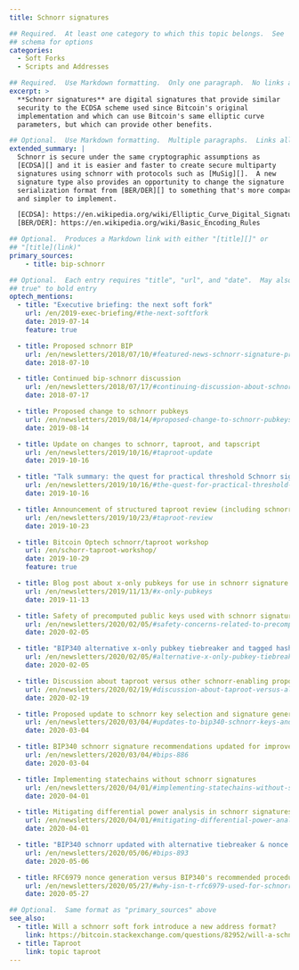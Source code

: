 ```yaml
---
title: Schnorr signatures

## Required.  At least one category to which this topic belongs.  See
## schema for options
categories:
  - Soft Forks
  - Scripts and Addresses

## Required.  Use Markdown formatting.  Only one paragraph.  No links allowed.
excerpt: >
  **Schnorr signatures** are digital signatures that provide similar
  security to the ECDSA scheme used since Bitcoin's original
  implementation and which can use Bitcoin's same elliptic curve
  parameters, but which can provide other benefits.

## Optional.  Use Markdown formatting.  Multiple paragraphs.  Links allowed.
extended_summary: |
  Schnorr is secure under the same cryptographic assumptions as
  [ECDSA][] and it is easier and faster to create secure multiparty
  signatures using schnorr with protocols such as [MuSig][].  A new
  signature type also provides an opportunity to change the signature
  serialization format from [BER/DER][] to something that's more compact
  and simpler to implement.

  [ECDSA]: https://en.wikipedia.org/wiki/Elliptic_Curve_Digital_Signature_Algorithm
  [BER/DER]: https://en.wikipedia.org/wiki/Basic_Encoding_Rules

## Optional.  Produces a Markdown link with either "[title][]" or
## "[title](link)"
primary_sources:
    - title: bip-schnorr

## Optional.  Each entry requires "title", "url", and "date".  May also use "feature:
## true" to bold entry
optech_mentions:
  - title: "Executive briefing: the next soft fork"
    url: /en/2019-exec-briefing/#the-next-softfork
    date: 2019-07-14
    feature: true

  - title: Proposed schnorr BIP
    url: /en/newsletters/2018/07/10/#featured-news-schnorr-signature-proposed-bip
    date: 2018-07-10

  - title: Continued bip-schnorr discussion
    url: /en/newsletters/2018/07/17/#continuing-discussion-about-schnorr-signatures
    date: 2018-07-17

  - title: Proposed change to schnorr pubkeys
    url: /en/newsletters/2019/08/14/#proposed-change-to-schnorr-pubkeys
    date: 2019-08-14

  - title: Update on changes to schnorr, taproot, and tapscript
    url: /en/newsletters/2019/10/16/#taproot-update
    date: 2019-10-16

  - title: "Talk summary: the quest for practical threshold Schnorr signatures"
    url: /en/newsletters/2019/10/16/#the-quest-for-practical-threshold-schnorr-signatures
    date: 2019-10-16

  - title: Announcement of structured taproot review (including schnorr)
    url: /en/newsletters/2019/10/23/#taproot-review
    date: 2019-10-23

  - title: Bitcoin Optech schnorr/taproot workshop
    url: /en/schorr-taproot-workshop/
    date: 2019-10-29
    feature: true

  - title: Blog post about x-only pubkeys for use in schnorr signature schemes
    url: /en/newsletters/2019/11/13/#x-only-pubkeys
    date: 2019-11-13

  - title: Safety of precomputed public keys used with schnorr signatures
    url: /en/newsletters/2020/02/05/#safety-concerns-related-to-precomputed-public-keys-used-with-schnorr-signatures
    date: 2020-02-05

  - title: "BIP340 alternative x-only pubkey tiebreaker and tagged hash"
    url: /en/newsletters/2020/02/05/#alternative-x-only-pubkey-tiebreaker
    date: 2020-02-05

  - title: Discussion about taproot versus other schnorr-enabling proposals
    url: /en/newsletters/2020/02/19/#discussion-about-taproot-versus-alternatives
    date: 2020-02-19

  - title: Proposed update to schnorr key selection and signature generation
    url: /en/newsletters/2020/03/04/#updates-to-bip340-schnorr-keys-and-signatures
    date: 2020-03-04

  - title: BIP340 schnorr signature recommendations updated for improved security
    url: /en/newsletters/2020/03/04/#bips-886
    date: 2020-03-04

  - title: Implementing statechains without schnorr signatures
    url: /en/newsletters/2020/04/01/#implementing-statechains-without-schnorr-or-eltoo
    date: 2020-04-01

  - title: Mitigating differential power analysis in schnorr signatures
    url: /en/newsletters/2020/04/01/#mitigating-differential-power-analysis-in-schnorr-signatures
    date: 2020-04-01

  - title: "BIP340 schnorr updated with alternative tiebreaker & nonce recommendation"
    url: /en/newsletters/2020/05/06/#bips-893
    date: 2020-05-06

  - title: RFC6979 nonce generation versus BIP340's recommended procedure
    url: /en/newsletters/2020/05/27/#why-isn-t-rfc6979-used-for-schnorr-signature-nonce-generation
    date: 2020-05-27

## Optional.  Same format as "primary_sources" above
see_also:
  - title: Will a schnorr soft fork introduce a new address format?
    link: https://bitcoin.stackexchange.com/questions/82952/will-a-schnorr-soft-fork-introduce-a-new-address-format-i-e-not-bech32
  - title: Taproot
    link: topic taproot
---
```

